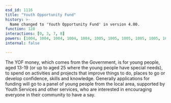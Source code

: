 ```yaml
---
esd_id: 1116
title: "Youth Opportunity Fund"
history: >-
  Name changed to 'Youth Opportunity Fund' in version 4.00.
function: 128
interactions: [0, 3, 7, 8]
powers: [1004, 1004, 1004, 1004, 1004, 1005, 1005, 1005, 1005, 1005, 1006, 1006, 1006, 1006, 1006, 1006, 1007, 1007, 1007, 1007, 1007]
internal: false

---
```


The YOF money, which comes from the Government, is for young people, aged 13-19 (or up to aged 25 where the young people have special needs), to spend on activities and projects that improve things to do, places to go or develop confidence, skills and knowledge.  Generally applications for funding will go to a panel of young people from the local area, supported by Youth Services and other services, who are interested in encouraging everyone in their community to have a say.

